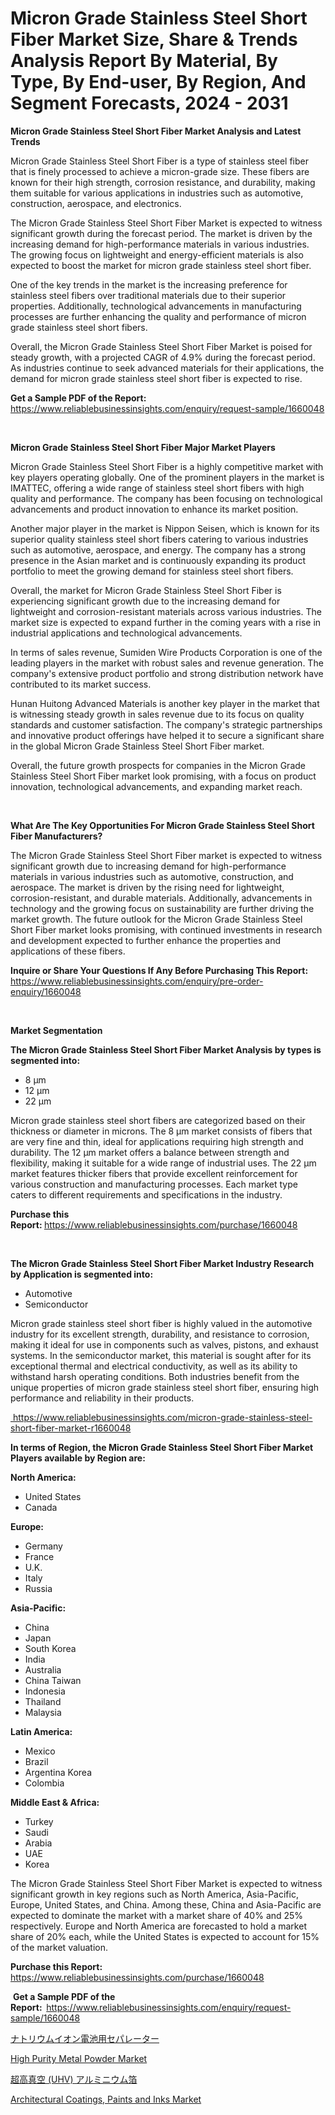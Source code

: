<p><h1>Micron Grade Stainless Steel Short Fiber Market Size, Share & Trends Analysis Report By Material, By Type, By End-user, By Region, And Segment Forecasts, 2024 - 2031</h1></p><p><strong>Micron Grade Stainless Steel Short Fiber Market Analysis and Latest Trends</strong></p>
<p><p>Micron Grade Stainless Steel Short Fiber is a type of stainless steel fiber that is finely processed to achieve a micron-grade size. These fibers are known for their high strength, corrosion resistance, and durability, making them suitable for various applications in industries such as automotive, construction, aerospace, and electronics.</p><p>The Micron Grade Stainless Steel Short Fiber Market is expected to witness significant growth during the forecast period. The market is driven by the increasing demand for high-performance materials in various industries. The growing focus on lightweight and energy-efficient materials is also expected to boost the market for micron grade stainless steel short fiber.</p><p>One of the key trends in the market is the increasing preference for stainless steel fibers over traditional materials due to their superior properties. Additionally, technological advancements in manufacturing processes are further enhancing the quality and performance of micron grade stainless steel short fibers.</p><p>Overall, the Micron Grade Stainless Steel Short Fiber Market is poised for steady growth, with a projected CAGR of 4.9% during the forecast period. As industries continue to seek advanced materials for their applications, the demand for micron grade stainless steel short fiber is expected to rise.</p></p>
<p><strong>Get a Sample PDF of the Report:&nbsp;</strong> <a href="https://www.reliablebusinessinsights.com/enquiry/request-sample/1660048">https://www.reliablebusinessinsights.com/enquiry/request-sample/1660048</a></p>
<p>&nbsp;</p>
<p><strong>Micron Grade Stainless Steel Short Fiber Major Market Players</strong></p>
<p><p>Micron Grade Stainless Steel Short Fiber is a highly competitive market with key players operating globally. One of the prominent players in the market is IMATTEC, offering a wide range of stainless steel short fibers with high quality and performance. The company has been focusing on technological advancements and product innovation to enhance its market position. </p><p>Another major player in the market is Nippon Seisen, which is known for its superior quality stainless steel short fibers catering to various industries such as automotive, aerospace, and energy. The company has a strong presence in the Asian market and is continuously expanding its product portfolio to meet the growing demand for stainless steel short fibers.</p><p>Overall, the market for Micron Grade Stainless Steel Short Fiber is experiencing significant growth due to the increasing demand for lightweight and corrosion-resistant materials across various industries. The market size is expected to expand further in the coming years with a rise in industrial applications and technological advancements.</p><p>In terms of sales revenue, Sumiden Wire Products Corporation is one of the leading players in the market with robust sales and revenue generation. The company's extensive product portfolio and strong distribution network have contributed to its market success.</p><p>Hunan Huitong Advanced Materials is another key player in the market that is witnessing steady growth in sales revenue due to its focus on quality standards and customer satisfaction. The company's strategic partnerships and innovative product offerings have helped it to secure a significant share in the global Micron Grade Stainless Steel Short Fiber market.</p><p>Overall, the future growth prospects for companies in the Micron Grade Stainless Steel Short Fiber market look promising, with a focus on product innovation, technological advancements, and expanding market reach.</p></p>
<p>&nbsp;</p>
<p><strong>What Are The Key Opportunities For Micron Grade Stainless Steel Short Fiber Manufacturers?</strong></p>
<p><p>The Micron Grade Stainless Steel Short Fiber market is expected to witness significant growth due to increasing demand for high-performance materials in various industries such as automotive, construction, and aerospace. The market is driven by the rising need for lightweight, corrosion-resistant, and durable materials. Additionally, advancements in technology and the growing focus on sustainability are further driving the market growth. The future outlook for the Micron Grade Stainless Steel Short Fiber market looks promising, with continued investments in research and development expected to further enhance the properties and applications of these fibers.</p></p>
<p><strong>Inquire or Share Your Questions If Any Before Purchasing This Report:</strong> <a href="https://www.reliablebusinessinsights.com/enquiry/pre-order-enquiry/1660048">https://www.reliablebusinessinsights.com/enquiry/pre-order-enquiry/1660048</a></p>
<p>&nbsp;</p>
<p><strong>Market Segmentation</strong></p>
<p><strong>The Micron Grade Stainless Steel Short Fiber Market Analysis by types is segmented into:</strong></p>
<p><ul><li>8 µm</li><li>12 µm</li><li>22 µm</li></ul></p>
<p><p>Micron grade stainless steel short fibers are categorized based on their thickness or diameter in microns. The 8 µm market consists of fibers that are very fine and thin, ideal for applications requiring high strength and durability. The 12 µm market offers a balance between strength and flexibility, making it suitable for a wide range of industrial uses. The 22 µm market features thicker fibers that provide excellent reinforcement for various construction and manufacturing processes. Each market type caters to different requirements and specifications in the industry.</p></p>
<p><strong>Purchase this Report:&nbsp;</strong><a href="https://www.reliablebusinessinsights.com/purchase/1660048">https://www.reliablebusinessinsights.com/purchase/1660048</a></p>
<p>&nbsp;</p>
<p><strong>The Micron Grade Stainless Steel Short Fiber Market Industry Research by Application is segmented into:</strong></p>
<p><ul><li>Automotive</li><li>Semiconductor</li></ul></p>
<p><p>Micron grade stainless steel short fiber is highly valued in the automotive industry for its excellent strength, durability, and resistance to corrosion, making it ideal for use in components such as valves, pistons, and exhaust systems. In the semiconductor market, this material is sought after for its exceptional thermal and electrical conductivity, as well as its ability to withstand harsh operating conditions. Both industries benefit from the unique properties of micron grade stainless steel short fiber, ensuring high performance and reliability in their products.</p></p>
<p><a href="https://www.reliablebusinessinsights.com/micron-grade-stainless-steel-short-fiber-market-r1660048">&nbsp;https://www.reliablebusinessinsights.com/micron-grade-stainless-steel-short-fiber-market-r1660048</a></p>
<p><strong>In terms of Region, the Micron Grade Stainless Steel Short Fiber Market Players available by Region are:</strong></p>
<p>
    <p> <strong> North America: </strong>
        <ul>
            <li>United States</li>
            <li>Canada</li>
        </ul>
        </p> 
    <p> <strong> Europe: </strong>
        <ul>
            <li>Germany</li>
            <li>France</li>
            <li>U.K.</li>
            <li>Italy</li>
            <li>Russia</li>
        </ul>
        </p> 
    <p> <strong> Asia-Pacific: </strong>
        <ul>
            <li>China</li>
            <li>Japan</li>
            <li>South Korea</li>
            <li>India</li>
            <li>Australia</li>
            <li>China Taiwan</li>
            <li>Indonesia</li>
            <li>Thailand</li>
            <li>Malaysia</li>
        </ul>
        </p> 
    <p> <strong> Latin America: </strong>
        <ul>
            <li>Mexico</li>
            <li>Brazil</li>
            <li>Argentina Korea</li>
            <li>Colombia</li>
        </ul>
        </p> 
    <p> <strong> Middle East & Africa: </strong>
        <ul>
            <li>Turkey</li>
            <li>Saudi</li>
            <li>Arabia</li>
            <li>UAE</li>
            <li>Korea</li>
        </ul>
    </p>
    </p>
<p><p>The Micron Grade Stainless Steel Short Fiber Market is expected to witness significant growth in key regions such as North America, Asia-Pacific, Europe, United States, and China. Among these, China and Asia-Pacific are expected to dominate the market with a market share of 40% and 25% respectively. Europe and North America are forecasted to hold a market share of 20% each, while the United States is expected to account for 15% of the market valuation.</p></p>
<p><strong>Purchase this Report: </strong><a href="https://www.reliablebusinessinsights.com/purchase/1660048">https://www.reliablebusinessinsights.com/purchase/1660048</a></p>
<p>&nbsp;<strong>Get a Sample PDF of the Report:&nbsp;&nbsp;</strong><a href="https://www.reliablebusinessinsights.com/enquiry/request-sample/1660048">https://www.reliablebusinessinsights.com/enquiry/request-sample/1660048</a></p>
<p><strong></strong></p>
<p><p><a href="https://github.com/JoanaNitzsche/Market-Research-Report-List-1/blob/main/3279047117927.md">ナトリウムイオン電池用セパレーター</a></p><p><a href="https://github.com/mdhefjumiah/Market-Research-Report-List-1/blob/main/high-purity-metal-powder-market.md">High Purity Metal Powder Market</a></p><p><a href="https://github.com/LenoraKris2023/Market-Research-Report-List-1/blob/main/4388259117926.md">超高真空 (UHV) アルミニウム箔</a></p><p><a href="https://github.com/wrwgzwbr35/Market-Research-Report-List-1/blob/main/architectural-coatings-paints-and-inks-market.md">Architectural Coatings, Paints and Inks Market</a></p></p>